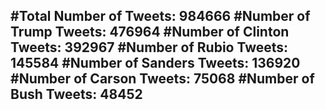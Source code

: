 #Total Number of Tweets: 984666 
#Number of Trump Tweets: 476964
#Number of Clinton Tweets: 392967
#Number of Rubio Tweets: 145584
#Number of Sanders Tweets: 136920
#Number of Carson Tweets: 75068
#Number of Bush Tweets: 48452
---
